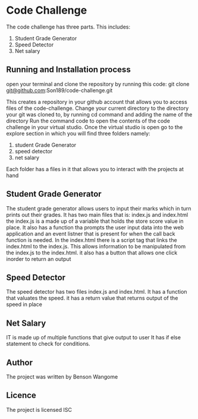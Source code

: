 # Code Challenge
The code challenge has three parts. 
This includes:

1. Student Grade Generator
2. Speed Detector
3. Net salary

## Running and Installation process
open your terminal and clone the repository by running this code:
    git clone git@github.com:Son189/code-challenge.git

This creates a repository in your github account that allows you to access files of the code-challenge.
Change your current directory to the directory your git was cloned to, by running cd command and adding the name of the directory
Run the command code to open the contents of the code challenge in your virtual studio.
Once the virtual studio is open go to the explore section in which you will find  three folders namely:
1. student Grade Generator
2. speed detector
3. net salary

Each folder has a files in it that allows you to interact with the projects at hand 

## Student Grade Generator
The student grade generator allows users to input their marks which in turn prints out their grades.
It has two main files that is: index.js and index.html
the index.js  is a made up of a variable that holds the store score value in place.
It also has a function tha prompts the user input data into the web application and an event listner that is present for when the call back function is needed.
In the index.html there is a script tag that links the index.html to the index.js. 
This allows information to be manipulated from the index.js to the index.html.
it also has a button that allows one click inorder to return an output

## Speed Detector
The speed detector has two files index.js and index.html.
It has a function that valuates the speed.
it has a return value that returns output of the speed in place

## Net Salary
IT is made up of multiple functions that give output  to user 
It has if else statement to check for conditions.

## Author 
The project was written by
Benson Wangome

## Licence
The project is licensed ISC


 



 
